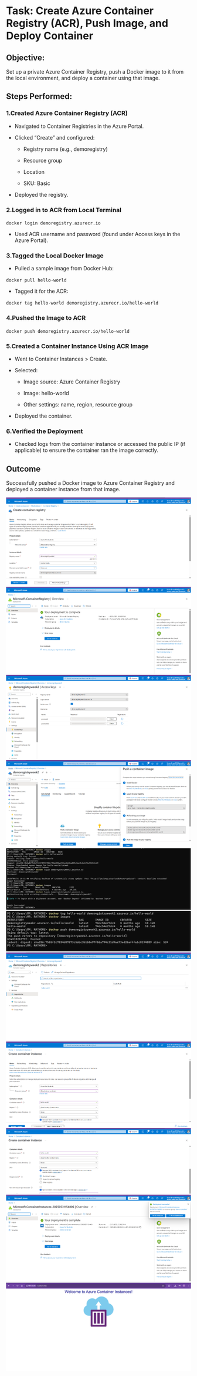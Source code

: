 # **Task**: Create Azure Container Registry (ACR), Push Image, and Deploy Container

## Objective:
Set up a private Azure Container Registry, push a Docker image to it from the local environment, and deploy a container using that image.

## Steps Performed:
### 1.Created Azure Container Registry (ACR)

- Navigated to Container Registries in the Azure Portal.

- Clicked “Create” and configured:

  - Registry name (e.g., demoregistry)

  - Resource group

  - Location

  - SKU: Basic

- Deployed the registry.

### 2.Logged in to ACR from Local Terminal

`docker login demoregistry.azurecr.io`
- Used ACR username and password (found under Access keys in the Azure Portal).

### 3.Tagged the Local Docker Image

- Pulled a sample image from Docker Hub:

`docker pull hello-world`
- Tagged it for the ACR:

`docker tag hello-world demoregistry.azurecr.io/hello-world`

### 4.Pushed the Image to ACR

`docker push demoregistry.azurecr.io/hello-world`

### 5.Created a Container Instance Using ACR Image

- Went to Container Instances > Create.

- Selected:

  - Image source: Azure Container Registry

  - Image: hello-world

  - Other settings: name, region, resource group

- Deployed the container.

### 6.Verified the Deployment

- Checked logs from the container instance or accessed the public IP (if applicable) to ensure the container ran the image correctly.

## Outcome
Successfully pushed a Docker image to Azure Container Registry and deployed a container instance from that image.

![ACR](screenshots/01.png)
![ACR](screenshots/02.png)
![ACR](screenshots/03.png)
![ACR](screenshots/04.png)
![ACR](screenshots/05.png)
![ACR](screenshots/06.png)
![ACR](screenshots/07.png)
![ACR](screenshots/08.png)
![ACR](screenshots/09.png)
![ACR](screenshots/10.png)
![ACR](screenshots/11.png)